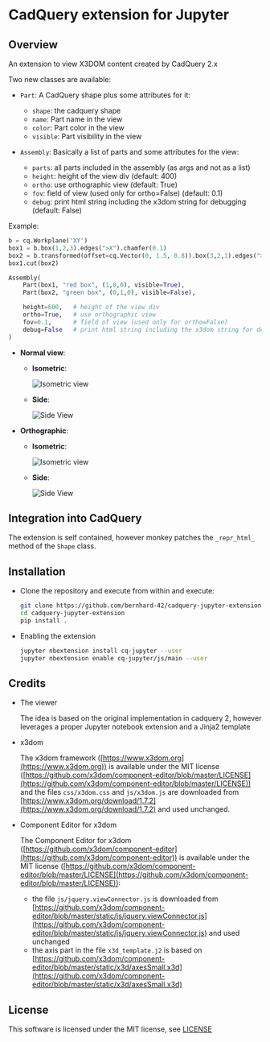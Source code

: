 # CadQuery extension for Jupyter

## Overview

An extension to view X3DOM content created by CadQuery 2.x

Two new classes are available:

- `Part`: A CadQuery shape plus some attributes for it:

  - `shape`: the cadquery shape
  - `name`: Part name in the view
  - `color`: Part color in the view
  - `visible`: Part visibility in the view

- `Assembly`: Basically a list of parts and some attributes for the view:

  - `parts`: all parts included in the assembly (as args and not as a list)
  - `height`: height of the view div (default: 400)
  - `ortho`: use orthographic view (default: True)
  - `fov`: field of view (used only for ortho=False) (default: 0.1)
  - `debug`: print html string including the x3dom string for debugging (default: False)


Example:

```python
b = cq.Workplane('XY')
box1 = b.box(1,2,3).edges(">X").chamfer(0.1)
box2 = b.transformed(offset=cq.Vector(0, 1.5, 0.8)).box(3,2,1).edges(">Z").fillet(0.1)
box1.cut(box2)

Assembly(
    Part(box1, "red box", (1,0,0), visible=True), 
    Part(box2, "green box", (0,1,0), visible=False),

    height=600,   # height of the view div
    ortho=True,   # use orthographic view
    fov=0.1,      # field of view (used only for ortho=False)
    debug=False   # print html string including the x3dom string for debugging
)
```

- **Normal view**:

  - **Isometric**:
  
      ![Isometric view](./screenshots/isometric-non-ortho.png)
  
  - **Side**:
  
      ![Side View](./screenshots/side-non-ortho.png)

- **Orthographic**:

  - **Isometric**:
  
      ![Isometric view](./screenshots/isometric-ortho.png)
  
  - **Side**:
  
      ![Side View](./screenshots/side-ortho.png)

## Integration into CadQuery

The extension is self contained, however monkey patches the `_repr_html_` method of the `Shape` class.

## Installation

- Clone the repository and execute from within and execute:

    ```bash
    git clone https://github.com/bernhard-42/cadquery-jupyter-extension.git
    cd cadquery-jupyter-extension
    pip install .
    ```

- Enabling the extension

    ```bash
    jupyter nbextension install cq-jupyter --user
    jupyter nbextension enable cq-jupyter/js/main --user
    ```

## Credits

- The viewer
    
    The idea is based on the original implementation in cadquery 2, however leverages a proper Jupyter notebook extension and a Jinja2 template
- x3dom

    The x3dom framework ([https://www.x3dom.org](https://www.x3dom.org)) is available under the MIT license ([https://github.com/x3dom/component-editor/blob/master/LICENSE](https://github.com/x3dom/component-editor/blob/master/LICENSE)) and the files `css/x3dom.css` and `js/x3dom.js` are downloaded from [https://www.x3dom.org/download/1.7.2](https://www.x3dom.org/download/1.7.2) and used unchanged.

- Component Editor for x3dom

    The Component Editor for x3dom ([https://github.com/x3dom/component-editor](https://github.com/x3dom/component-editor)) is available under the MIT license ([https://github.com/x3dom/component-editor/blob/master/LICENSE](https://github.com/x3dom/component-editor/blob/master/LICENSE)): 

    - the file `js/jquery.viewConnector.js` is downloaded from [https://github.com/x3dom/component-editor/blob/master/static/js/jquery.viewConnector.js](https://github.com/x3dom/component-editor/blob/master/static/js/jquery.viewConnector.js) and used unchanged
    - the axis part in the file `x3d_template.j2` is based on [https://github.com/x3dom/component-editor/blob/master/static/x3d/axesSmall.x3d](https://github.com/x3dom/component-editor/blob/master/static/x3d/axesSmall.x3d)

## License

This software is licensed under the MIT license, see [LICENSE](./LICENSE)